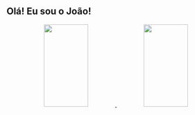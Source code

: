 ## Olá! Eu sou o João!
<div align="center">
  <a href="https://github.com/joaopnk">
  <img width="45%" height="190em" src="https://github-readme-stats.vercel.app/api?username=joaopnk&show_icons=true&theme=midnight-purple&include_all_commits=true&count_private=true">
  <img  width="45%"height="190em" src="https://github-readme-stats.vercel.app/api/top-langs?username=joaopnk&layout=compact&langs_count=7&theme=midnight-purple"/>
</div>
